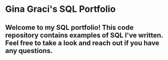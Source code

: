 # Gina Graci's SQL Portfolio

## Welcome to my SQL portfolio! This code repository contains examples of SQL I've written. Feel free to take a look and reach out if you have any questions.
